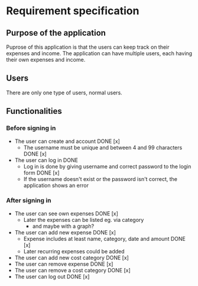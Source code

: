 # Requirement specification
## Purpose of the application
Puprose of this application is that the users can keep track on their expenses and income. The application can have multiple users, each having their own expenses and income.  

## Users
There are only one type of users, normal users.

## Functionalities
### Before signing in
- The user can create and account DONE [x]
  - The username must be unique and between 4 and 99 characters DONE [x]
- The user can log in DONE
  - Log in is done by giving username and correct password to the login form DONE [x]
  - If the username doesn't exist or the password isn't correct, the application shows an error
### After signing in
- The user can see own expenses DONE [x]
  - Later the expenses can be listed eg. via category 
    - and maybe with a graph?
- The user can add new expense DONE [x]
  - Expense includes at least name, category, date and amount DONE [x]
  - Later recurring expenses could be added
- The user can add new cost category DONE [x]
- The user can remove expense DONE [x]
- The user can remove a cost category DONE [x]
- The user can log out DONE [x]
